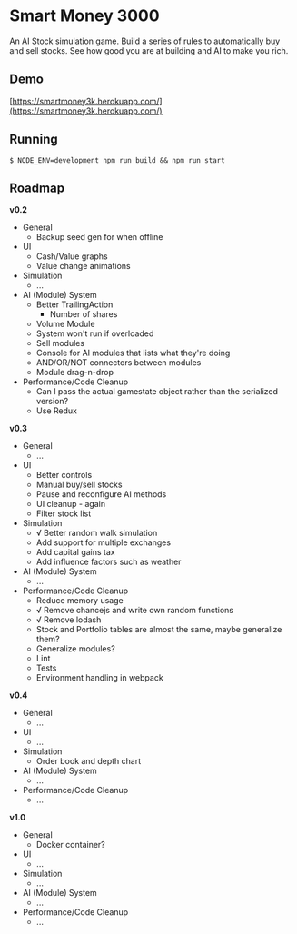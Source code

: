 # Smart Money 3000

An AI Stock simulation game. Build a series of rules to automatically buy and sell stocks. See how good you are at building and AI to make you rich.


## Demo
[https://smartmoney3k.herokuapp.com/](https://smartmoney3k.herokuapp.com/)


## Running
```
$ NODE_ENV=development npm run build && npm run start
```

## Roadmap

**v0.2**

* General
  * Backup seed gen for when offline
* UI
  * Cash/Value graphs
  * Value change animations
* Simulation
  * ...
* AI (Module) System
  * Better TrailingAction
    * Number of shares
  * Volume Module
  * System won't run if overloaded
  * Sell modules
  * Console for AI modules that lists what they're doing
  * AND/OR/NOT connectors between modules
  * Module drag-n-drop
* Performance/Code Cleanup
  * Can I pass the actual gamestate object rather than the serialized version?
  * Use Redux

**v0.3**
* General
  * ...
* UI
  * Better controls
  * Manual buy/sell stocks
  * Pause and reconfigure AI methods
  * UI cleanup - again
  * Filter stock list
* Simulation
  * √ Better random walk simulation
  * Add support for multiple exchanges
  * Add capital gains tax
  * Add influence factors such as weather
* AI (Module) System
  * ...
* Performance/Code Cleanup
  * Reduce memory usage
  * √ Remove chancejs and write own random functions
  * √ Remove lodash
  * Stock and Portfolio tables are almost the same, maybe generalize them?
  * Generalize modules?
  * Lint
  * Tests
  * Environment handling in webpack

**v0.4**
* General
  * ...
* UI
  * ...
* Simulation
  * Order book and depth chart
* AI (Module) System
  * ...
* Performance/Code Cleanup
  * ...

**v1.0**

* General
  * Docker container?
* UI
  * ...
* Simulation
  * ...
* AI (Module) System
  * ...
* Performance/Code Cleanup
  * ...
